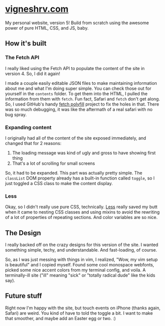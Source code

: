 [vigneshrv.com](http://vigneshrv.com)
==============

My personal website, version 5! Build from scratch using the awesome power of
pure HTML, CSS, and JS, baby.

## How it's built

### The Fetch API
I really liked using the Fetch API to populate the content of the site in
version 4.  So, I did it again!

I made a couple easily editable JSON files to make maintaining information about
me and what I'm doing super simple.  You can check those out for yourself in the
`contents` folder.  To get them into the HTML, I pulled the information from
them with `fetch`.  Fun fact, Safari and `fetch` don't get along. So, I used
GitHub's handy [fetch polyfill](https://github.com/github/fetch) project to fix
the holes in that.  There was so much debugging, it was like the aftermath of
a real safari with no bug spray.

### Expanding content
I originally had all of the content of the site exposed immediately, and changed
that for 2 reasons:

1) The loading message was kind of ugly and gross to have showing first thing
2) That's a lot of scrolling for small screens

So, it had to be expanded. This part was actually pretty simple. The `classList`
DOM property already has a built-in function called `toggle`, so I just toggled
a CSS class to make the content display.

### Less
Okay, so I didn't really use pure CSS, technically.  [Less](http://lesscss.org/)
really saved my butt when it came to nesting CSS classes and using mixins to
avoid the rewriting of a lot of properties of repeating sections.  And color
variables are so nice.

## The Design
I really backed off on the crazy designs for this version of the site. I wanted
something simple, techy, and understandable.  And fast-loading, of course.

So, as I was just messing with things in vim, I realized, "Wow, my vim setup is
beautiful" and I copied myself.  Found some cool monospace webfonts, picked some
nice accent colors from my terminal config, and voila.  A terminally-ill site
("ill" meaning "sick" or "totally radical dude" like the kids say).

## Future stuff
Right now I'm happy with the site, but touch events on iPhone (thanks again,
Safari) are weird.  You kind of have to told the toggle a bit.  I want to make
that smoother, and maybe add an Easter egg or two. :)
